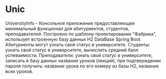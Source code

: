 # Unic
UniversityInfo - Консольное приложение предоставляющее минимальный функционал для абитуриентов, студентов, преподавателей.
Построено по шаблону проектирование "Фабрика", использует встроенную базу данных H2 DataBase Spring Boot.
Абитуриенты могут узнать свой статус в университете.
Студенты: узнать свой статус в университете, вычислить средний балл успеваимости.
Преподаватели: узнать свой статус в университете, записать в базу данных название уроков (лекций),
при подтверждении пароля получить: название урока по его номеру из базы H2, название всех уроков.
